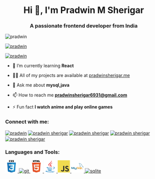 <h1 align="center">Hi 👋, I'm Pradwin M Sherigar</h1>
<h3 align="center">A passionate frontend developer from India</h3>

<p align="left"> <img src="https://komarev.com/ghpvc/?username=pradwin&label=Profile%20views&color=0e75b6&style=flat" alt="pradwin" /> </p>

<p align="left"> <a href="https://github.com/ryo-ma/github-profile-trophy"><img src="https://github-profile-trophy.vercel.app/?username=pradwin" alt="pradwin" /></a> </p>

<p align="left"> <a href="https://twitter.com/pradwin" target="blank"><img src="https://img.shields.io/twitter/follow/pradwin?logo=twitter&style=for-the-badge" alt="pradwin" /></a> </p>

- 🌱 I’m currently learning **React**

- 👨‍💻 All of my projects are available at [pradwinsherigar.me](pradwinsherigar.me)

- 💬 Ask me about **mysql,java**

- 📫 How to reach me **pradwinsherigar6931@gmail.com**

- ⚡ Fun fact **I watch anime and play online games**

<h3 align="left">Connect with me:</h3>
<p align="left">
<a href="https://twitter.com/pradwin" target="blank"><img align="center" src="https://raw.githubusercontent.com/rahuldkjain/github-profile-readme-generator/master/src/images/icons/Social/twitter.svg" alt="pradwin" height="30" width="40" /></a>
<a href="https://linkedin.com/in/pradwin sherigar" target="blank"><img align="center" src="https://raw.githubusercontent.com/rahuldkjain/github-profile-readme-generator/master/src/images/icons/Social/linked-in-alt.svg" alt="pradwin sherigar" height="30" width="40" /></a>
<a href="https://fb.com/pradwin sherigar" target="blank"><img align="center" src="https://raw.githubusercontent.com/rahuldkjain/github-profile-readme-generator/master/src/images/icons/Social/facebook.svg" alt="pradwin sherigar" height="30" width="40" /></a>
<a href="https://instagram.com/pradwin sherigar" target="blank"><img align="center" src="https://raw.githubusercontent.com/rahuldkjain/github-profile-readme-generator/master/src/images/icons/Social/instagram.svg" alt="pradwin sherigar" height="30" width="40" /></a>
<a href="https://www.hackerrank.com/pradwin sherigar" target="blank"><img align="center" src="https://raw.githubusercontent.com/rahuldkjain/github-profile-readme-generator/master/src/images/icons/Social/hackerrank.svg" alt="pradwin sherigar" height="30" width="40" /></a>
</p>

<h3 align="left">Languages and Tools:</h3>
<p align="left"> <a href="https://www.w3schools.com/css/" target="_blank" rel="noreferrer"> <img src="https://raw.githubusercontent.com/devicons/devicon/master/icons/css3/css3-original-wordmark.svg" alt="css3" width="40" height="40"/> </a> <a href="https://git-scm.com/" target="_blank" rel="noreferrer"> <img src="https://www.vectorlogo.zone/logos/git-scm/git-scm-icon.svg" alt="git" width="40" height="40"/> </a> <a href="https://www.w3.org/html/" target="_blank" rel="noreferrer"> <img src="https://raw.githubusercontent.com/devicons/devicon/master/icons/html5/html5-original-wordmark.svg" alt="html5" width="40" height="40"/> </a> <a href="https://www.java.com" target="_blank" rel="noreferrer"> <img src="https://raw.githubusercontent.com/devicons/devicon/master/icons/java/java-original.svg" alt="java" width="40" height="40"/> </a> <a href="https://developer.mozilla.org/en-US/docs/Web/JavaScript" target="_blank" rel="noreferrer"> <img src="https://raw.githubusercontent.com/devicons/devicon/master/icons/javascript/javascript-original.svg" alt="javascript" width="40" height="40"/> </a> <a href="https://www.mysql.com/" target="_blank" rel="noreferrer"> <img src="https://raw.githubusercontent.com/devicons/devicon/master/icons/mysql/mysql-original-wordmark.svg" alt="mysql" width="40" height="40"/> </a> <a href="https://www.sqlite.org/" target="_blank" rel="noreferrer"> <img src="https://www.vectorlogo.zone/logos/sqlite/sqlite-icon.svg" alt="sqlite" width="40" height="40"/> </a> </p>
